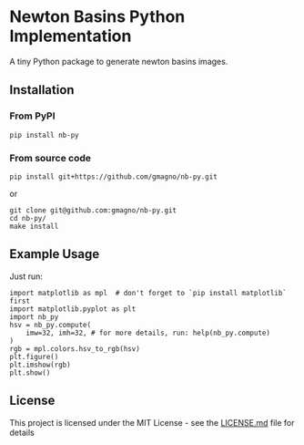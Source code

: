 # Newton Basins Python Implementation

A tiny Python package to generate newton basins images.


## Installation

### From PyPI
```
pip install nb-py
```

### From source code

```
pip install git+https://github.com/gmagno/nb-py.git
```

or

```
git clone git@github.com:gmagno/nb-py.git
cd nb-py/
make install
```

## Example Usage

Just run:

```
import matplotlib as mpl  # don't forget to `pip install matplotlib` first
import matplotlib.pyplot as plt
import nb_py
hsv = nb_py.compute(
    imw=32, imh=32, # for more details, run: help(nb_py.compute)
)
rgb = mpl.colors.hsv_to_rgb(hsv)
plt.figure()
plt.imshow(rgb)
plt.show()
```


## License

This project is licensed under the MIT License - see the [LICENSE.md](LICENSE.md) file for details
